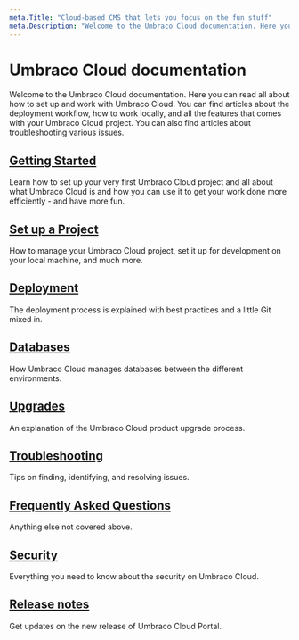 ```yaml
---
meta.Title: "Cloud-based CMS that lets you focus on the fun stuff"
meta.Description: "Welcome to the Umbraco Cloud documentation. Here you can read all about how to set up and work with Umbraco Cloud. You can find articles about the deployment workflow, how to work locally, and all the features that comes with your Umbraco Cloud project. You can also find articles about troubleshooting various issues."
---
```


# Umbraco Cloud documentation

Welcome to the Umbraco Cloud documentation. Here you can read all about how to set up and work with Umbraco Cloud. You can find articles about the deployment workflow, how to work locally, and all the features that comes with your Umbraco Cloud project. You can also find articles about troubleshooting various issues.

## [Getting Started](Getting-Started/README.md)

Learn how to set up your very first Umbraco Cloud project and all about what Umbraco Cloud is and how you can use it to get your work done more efficiently - and have more fun.

## [Set up a Project](Set-Up/README.md)

How to manage your Umbraco Cloud project, set it up for development on your local machine, and much more.

## [Deployment](Deployment/README.md)

The deployment process is explained with best practices and a little Git mixed in.

## [Databases](Databases/README.md)

How Umbraco Cloud manages databases between the different environments.

## [Upgrades](Upgrades/README.md)

An explanation of the Umbraco Cloud product upgrade process.

## [Troubleshooting](Troubleshooting/README.md)

Tips on finding, identifying, and resolving issues.

## [Frequently Asked Questions](Frequently-Asked-Questions/README.md)

Anything else not covered above.

## [Security](Security/README.md)

Everything you need to know about the security on Umbraco Cloud.

## [Release notes](Release-Notes/README.md)

Get updates on the new release of Umbraco Cloud Portal.

